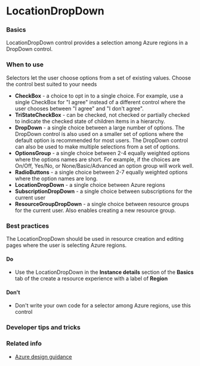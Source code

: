 ﻿# LocationDropDown

 
<a name="basics"></a>
### Basics
LocationDropDown control provides a selection among Azure regions in a DropDown control.


<!-- TODO get an IMAGE to embed here -->

<!-- TODO get an SAMPLE CODE to embed here -->

 
<a name="when-to-use"></a>
### When to use
Selectors let the user choose options from a set of existing values.  Choose the control best suited to your needs
* **CheckBox** - a choice to opt in to a single choice.  For example, use a single CheckBox for "I agree" instead of a different control where the user chooses between "I agree" and "I don't agree".
* **TriStateCheckBox** - can be checked, not checked or partially checked to indicate the checked state of children items in a hierarchy.
* **DropDown** - a single choice between a large number of options.  The DropDown control is also used on a smaller set of options where the default option is recommended for most users.  The DropDown control can also be used to make multiple selections from a set of options.
* **OptionsGroup** - a single choice between 2-4 equally weighted options where the options names are short.  For example, if the choices are On/Off, Yes/No, or None/Basic/Advanced an option group will work well.  
* **RadioButtons** - a single choice between 2-7 equally weighted options where the option names are long.   
* **LocationDropDown** - a single choice between Azure regions
* **SubscriptionDropDown** - a single choice between subscriptions for the current user
* **ResourceGroupDropDown** - a single choice between resource groups for the current user.  Also enables creating a new resource group.



 
<a name="best-practices"></a>
### Best practices
The LocationDropDown should be used in resource creation and editing pages where the user is selecting Azure regions.  

<a name="best-practices-do"></a>
#### Do

* Use the LocationDropDown in the **Instance details** section of the **Basics** tab of the create a resource experience with a label of **Region**

<!-- TODO need Do's -->

<a name="best-practices-don-t"></a>
#### Don&#39;t

* Don't write your own code for a selector among Azure regions, use this control

<!-- TODO need Don'ts -->



 
<a name="developer-tips-and-tricks"></a>
### Developer tips and tricks



 
<a name="related-info"></a>
### Related info

<!-- TODO link to Figma -->

* [Azure design guidance](http://aka.ms/portalfx/design)



